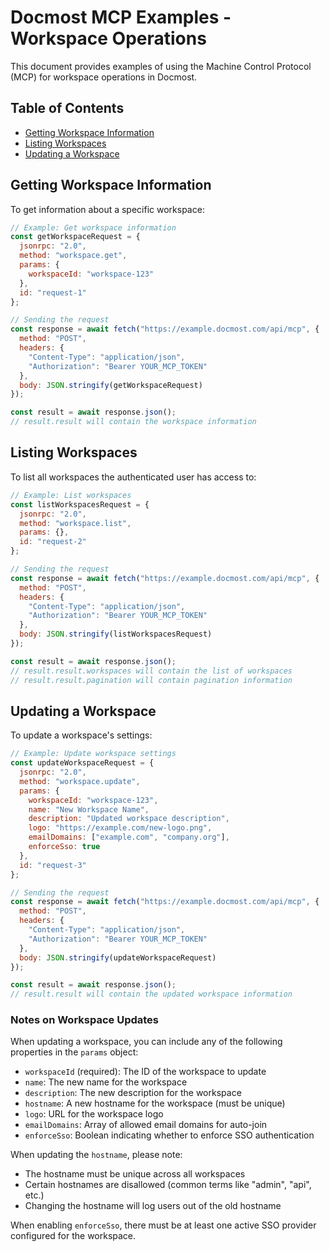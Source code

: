 # Docmost MCP Examples - Workspace Operations

This document provides examples of using the Machine Control Protocol (MCP) for workspace operations in Docmost.

## Table of Contents
- [Getting Workspace Information](#getting-workspace-information)
- [Listing Workspaces](#listing-workspaces)
- [Updating a Workspace](#updating-a-workspace)

## Getting Workspace Information

To get information about a specific workspace:

```javascript
// Example: Get workspace information
const getWorkspaceRequest = {
  jsonrpc: "2.0",
  method: "workspace.get",
  params: {
    workspaceId: "workspace-123"
  },
  id: "request-1"
};

// Sending the request
const response = await fetch("https://example.docmost.com/api/mcp", {
  method: "POST",
  headers: {
    "Content-Type": "application/json",
    "Authorization": "Bearer YOUR_MCP_TOKEN"
  },
  body: JSON.stringify(getWorkspaceRequest)
});

const result = await response.json();
// result.result will contain the workspace information
```

## Listing Workspaces

To list all workspaces the authenticated user has access to:

```javascript
// Example: List workspaces
const listWorkspacesRequest = {
  jsonrpc: "2.0",
  method: "workspace.list",
  params: {},
  id: "request-2"
};

// Sending the request
const response = await fetch("https://example.docmost.com/api/mcp", {
  method: "POST",
  headers: {
    "Content-Type": "application/json",
    "Authorization": "Bearer YOUR_MCP_TOKEN"
  },
  body: JSON.stringify(listWorkspacesRequest)
});

const result = await response.json();
// result.result.workspaces will contain the list of workspaces
// result.result.pagination will contain pagination information
```

## Updating a Workspace

To update a workspace's settings:

```javascript
// Example: Update workspace settings
const updateWorkspaceRequest = {
  jsonrpc: "2.0",
  method: "workspace.update",
  params: {
    workspaceId: "workspace-123",
    name: "New Workspace Name",
    description: "Updated workspace description",
    logo: "https://example.com/new-logo.png",
    emailDomains: ["example.com", "company.org"],
    enforceSso: true
  },
  id: "request-3"
};

// Sending the request
const response = await fetch("https://example.docmost.com/api/mcp", {
  method: "POST",
  headers: {
    "Content-Type": "application/json",
    "Authorization": "Bearer YOUR_MCP_TOKEN"
  },
  body: JSON.stringify(updateWorkspaceRequest)
});

const result = await response.json();
// result.result will contain the updated workspace information
```

### Notes on Workspace Updates

When updating a workspace, you can include any of the following properties in the `params` object:

- `workspaceId` (required): The ID of the workspace to update
- `name`: The new name for the workspace
- `description`: The new description for the workspace
- `hostname`: A new hostname for the workspace (must be unique)
- `logo`: URL for the workspace logo
- `emailDomains`: Array of allowed email domains for auto-join
- `enforceSso`: Boolean indicating whether to enforce SSO authentication

When updating the `hostname`, please note:
- The hostname must be unique across all workspaces
- Certain hostnames are disallowed (common terms like "admin", "api", etc.)
- Changing the hostname will log users out of the old hostname

When enabling `enforceSso`, there must be at least one active SSO provider configured for the workspace. 